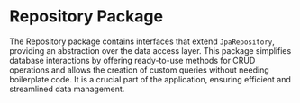 # Repository Package

The Repository package contains interfaces that extend `JpaRepository`, providing an abstraction over the data access layer. This package simplifies database interactions by offering ready-to-use methods for CRUD operations and allows the creation of custom queries without needing boilerplate code. It is a crucial part of the application, ensuring efficient and streamlined data management.
